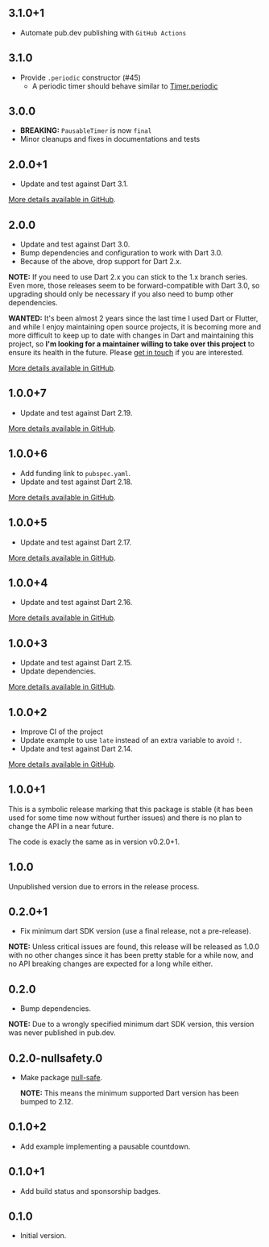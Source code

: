 ## 3.1.0+1

- Automate pub.dev publishing with `GitHub Actions`

## 3.1.0

- Provide `.periodic` constructor (#45)
  - A periodic timer should behave similar to [Timer.periodic](https://api.dart.dev/stable/dart-async/Timer/Timer.periodic.html)

## 3.0.0

- **BREAKING:** `PausableTimer` is now `final`
- Minor cleanups and fixes in documentations and tests

## 2.0.0+1

- Update and test against Dart 3.1.

[More details available in
GitHub](https://github.com/llucax/pausable_timer/milestone/14?closed=1).

## 2.0.0

- Update and test against Dart 3.0.
- Bump dependencies and configuration to work with Dart 3.0.
- Because of the above, drop support for Dart 2.x.

**NOTE:** If you need to use Dart 2.x you can stick to the 1.x branch series.
Even more, those releases seem to be forward-compatible with Dart 3.0, so
upgrading should only be necessary if you also need to bump other dependencies.

**WANTED:** It's been almost 2 years since the last time I used Dart or
Flutter, and while I enjoy maintaining open source projects, it is becoming
more and more difficult to keep up to date with changes in Dart and maintaining
this project, so **I'm looking for a maintainer willing to take over this
project** to ensure its health in the future.  Please [get in
touch](https://github.com/llucax/pausable_timer/discussions/55) if you are
interested.

[More details available in
GitHub](https://github.com/llucax/pausable_timer/milestone/13?closed=1).

## 1.0.0+7

- Update and test against Dart 2.19.

[More details available in
GitHub](https://github.com/llucax/pausable_timer/milestone/12?closed=1).

## 1.0.0+6

- Add funding link to `pubspec.yaml`.
- Update and test against Dart 2.18.

[More details available in
GitHub](https://github.com/llucax/pausable_timer/milestone/11?closed=1).

## 1.0.0+5

- Update and test against Dart 2.17.

[More details available in
GitHub](https://github.com/llucax/pausable_timer/milestone/9?closed=1).

## 1.0.0+4

- Update and test against Dart 2.16.

[More details available in
GitHub](https://github.com/llucax/pausable_timer/milestone/8?closed=1).

## 1.0.0+3

- Update and test against Dart 2.15.
- Update dependencies.

[More details available in
GitHub](https://github.com/llucax/pausable_timer/milestone/8?closed=1).

## 1.0.0+2

- Improve CI of the project
- Update example to use `late` instead of an extra variable to avoid `!`.
- Update and test against Dart 2.14.

[More details available in
GitHub](https://github.com/llucax/pausable_timer/milestone/7?closed=1).

## 1.0.0+1

This is a symbolic release marking that this package is stable (it has
been used for some time now without further issues) and there is no plan
to change the API in a near future.

The code is exacly the same as in version v0.2.0+1.

## 1.0.0

Unpublished version due to errors in the release process.

## 0.2.0+1

- Fix minimum dart SDK version (use a final release, not a pre-release).

**NOTE:** Unless critical issues are found, this release will be released as
1.0.0 with no other changes since it has been pretty stable for a while now,
and no API breaking changes are expected for a long while either.

## 0.2.0

- Bump dependencies.

**NOTE:** Due to a wrongly specified minimum dart SDK version, this version was
never published in pub.dev.

## 0.2.0-nullsafety.0

- Make package [null-safe](https://dart.dev/null-safety).

  **NOTE:** This means the minimum supported Dart version has been bumped to 2.12.

## 0.1.0+2

- Add example implementing a pausable countdown.

## 0.1.0+1

- Add build status and sponsorship badges.

## 0.1.0

- Initial version.
